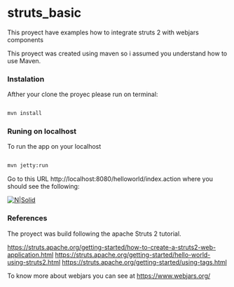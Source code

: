 # struts_basic
This proyect have examples how to integrate struts 2 with webjars components

This proyect was created using maven so i assumed you understand how to use Maven.

### Instalation

Afther your clone the proyec please run on terminal:
```sh

mvn install

```

### Runing on localhost

To run the app on your localhost
```sh

mvn jetty:run

```
Go to this URL http://localhost:8080/helloworld/index.action where you should see the following:

[![N|Solid](https://struts.apache.org/getting-started/attachments/using_tags_form.png)](https://struts.apache.org/getting-started/using-tags.html)

### References
The proyect was build following the apache Struts 2 tutorial.

https://struts.apache.org/getting-started/how-to-create-a-struts2-web-application.html
https://struts.apache.org/getting-started/hello-world-using-struts2.html
https://struts.apache.org/getting-started/using-tags.html

To know more about webjars you can see at https://www.webjars.org/
